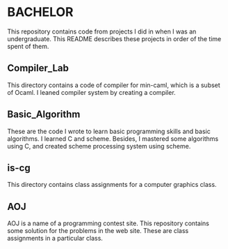 # BACHELOR
This repository contains code from projects I did in when I was an undergraduate. This README describes these projects in order of the time spent of them.




## Compiler_Lab
This directory contains a code of compiler for min-caml, which is a subset of Ocaml. I leaned compiler system by creating a compiler.

## Basic_Algorithm
These are the code I wrote to learn basic programming skills and basic algorithms. I learned C and scheme. Besides, I mastered some algorithms using C, and created scheme processing system using scheme.

## is-cg
This directory contains class assignments for a computer graphics class.


## AOJ
AOJ is a name of a programming contest site. This repository contains some solution for the problems in the web site. These are class assignments in a particular class.